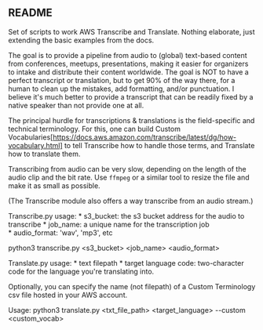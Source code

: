 ## README 

Set of scripts to work AWS Transcribe and Translate. Nothing elaborate, just extending the basic examples from the docs. 

The goal is to provide a pipeline from audio to (global) text-based content from conferences, meetups, presentations, making it easier for organizers to intake and distribute their content worldwide. The goal is NOT to have a perfect transcript or translation, but to get 90% of the way there, for a human to clean up the mistakes, add formatting, and/or punctuation. I believe it's much better to provide a transcript that can be readily fixed by a native speaker than not provide one at all. 

The principal hurdle for transcriptions & translations is the field-specific and technical terminology. For this, one can build Custom Vocabularies[https://docs.aws.amazon.com/transcribe/latest/dg/how-vocabulary.html] to tell Transcribe how to handle those terms, and Translate how to translate them. 

Transcribing from audio can be very slow, depending on the length of the audio clip and the bit rate. Use `ffmpeg` or a similar tool to resize the file and make it as small as possible. 

(The Transcribe module also offers a way transcribe from an audio stream.)  

Transcribe.py usage: 
    * s3_bucket: the s3 bucket address for the audio to transcribe 
    * job_name: a unique name for the transcription job  
    * audio_format: 'wav', 'mp3', etc

python3 transcribe.py <s3_bucket> <job_name> <audio_format> 

Translate.py usage: 
    * text filepath 
	* target language code: two-character code for the language you're translating into. 

Optionally, you can specify the name (not filepath) of a Custom Terminology csv file hosted in your AWS account. 

Usage: 
python3 translate.py <txt_file_path> <target_language> --custom <custom_vocab>





